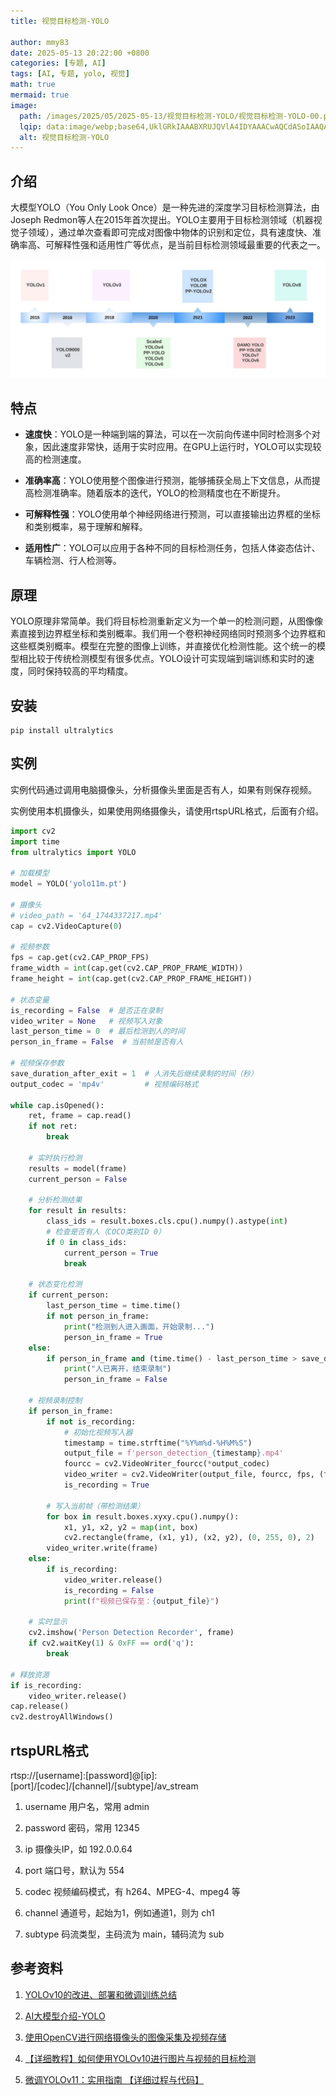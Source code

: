 ```yaml
---
title: 视觉目标检测-YOLO

author: mmy83
date: 2025-05-13 20:22:00 +0800
categories: [专题, AI]
tags: [AI, 专题, yolo, 视觉]
math: true
mermaid: true
image:
  path: /images/2025/05/2025-05-13/视觉目标检测-YOLO/视觉目标检测-YOLO-00.png
  lqip: data:image/webp;base64,UklGRkIAAABXRUJQVlA4IDYAAACwAQCdASoIAAQAAUAmJZwCdAD0h/pcAP72/T8yK9/rQ8rejD7+azUs5WjKvBgORy/QMCgAAAA=
  alt: 视觉目标检测-YOLO
---
```


## 介绍

大模型YOLO（You Only Look Once）是一种先进的深度学习目标检测算法，由Joseph Redmon等人在2015年首次提出。YOLO主要用于目标检测领域（机器视觉子领域），通过单次查看即可完成对图像中物体的识别和定位，具有速度快、准确率高、可解释性强和适用性广等优点，是当前目标检测领域最重要的代表之一。

![历史](/images/2025/05/2025-05-13/视觉目标检测-YOLO/视觉目标检测-YOLO-01.png)

## 特点

+ **速度快**：YOLO是一种端到端的算法，可以在一次前向传递中同时检测多个对象，因此速度非常快，适用于实时应用。在GPU上运行时，YOLO可以实现较高的检测速度。

+ **准确率高**：YOLO使用整个图像进行预测，能够捕获全局上下文信息，从而提高检测准确率。随着版本的迭代，YOLO的检测精度也在不断提升。

+ **可解释性强**：YOLO使用单个神经网络进行预测，可以直接输出边界框的坐标和类别概率，易于理解和解释。

+ **适用性广**：YOLO可以应用于各种不同的目标检测任务，包括人体姿态估计、车辆检测、行人检测等。

## 原理

YOLO原理非常简单。我们将目标检测重新定义为一个单一的检测问题，从图像像素直接到边界框坐标和类别概率。我们用一个卷积神经网络同时预测多个边界框和这些框类别概率。模型在完整的图像上训练，并直接优化检测性能。这个统一的模型相比较于传统检测模型有很多优点。YOLO设计可实现端到端训练和实时的速度，同时保持较高的平均精度。

## 安装

```shell
pip install ultralytics
```

## 实例

实例代码通过调用电脑摄像头，分析摄像头里面是否有人，如果有则保存视频。

实例使用本机摄像头，如果使用网络摄像头，请使用rtspURL格式，后面有介绍。

```python
import cv2
import time
from ultralytics import YOLO

# 加载模型
model = YOLO('yolo11m.pt')

# 摄像头
# video_path = '64_1744337217.mp4'
cap = cv2.VideoCapture(0)

# 视频参数
fps = cap.get(cv2.CAP_PROP_FPS)
frame_width = int(cap.get(cv2.CAP_PROP_FRAME_WIDTH))
frame_height = int(cap.get(cv2.CAP_PROP_FRAME_HEIGHT))

# 状态变量
is_recording = False  # 是否正在录制
video_writer = None   # 视频写入对象
last_person_time = 0  # 最后检测到人的时间
person_in_frame = False  # 当前帧是否有人

# 视频保存参数
save_duration_after_exit = 1  # 人消失后继续录制的时间（秒）
output_codec = 'mp4v'         # 视频编码格式

while cap.isOpened():
    ret, frame = cap.read()
    if not ret:
        break

    # 实时执行检测
    results = model(frame)
    current_person = False

    # 分析检测结果
    for result in results:
        class_ids = result.boxes.cls.cpu().numpy().astype(int)
        # 检查是否有人（COCO类别ID 0）
        if 0 in class_ids:
            current_person = True
            break

    # 状态变化检测
    if current_person:
        last_person_time = time.time()
        if not person_in_frame:
            print("检测到人进入画面，开始录制...")
            person_in_frame = True
    else:
        if person_in_frame and (time.time() - last_person_time > save_duration_after_exit):
            print("人已离开，结束录制")
            person_in_frame = False

    # 视频录制控制
    if person_in_frame:
        if not is_recording:
            # 初始化视频写入器
            timestamp = time.strftime("%Y%m%d-%H%M%S")
            output_file = f'person_detection_{timestamp}.mp4'
            fourcc = cv2.VideoWriter_fourcc(*output_codec)
            video_writer = cv2.VideoWriter(output_file, fourcc, fps, (frame_width, frame_height))
            is_recording = True
        
        # 写入当前帧（带检测结果）
        for box in result.boxes.xyxy.cpu().numpy():
            x1, y1, x2, y2 = map(int, box)
            cv2.rectangle(frame, (x1, y1), (x2, y2), (0, 255, 0), 2)
        video_writer.write(frame)
    else:
        if is_recording:
            video_writer.release()
            is_recording = False
            print(f"视频已保存至：{output_file}")

    # 实时显示
    cv2.imshow('Person Detection Recorder', frame)
    if cv2.waitKey(1) & 0xFF == ord('q'):
        break

# 释放资源
if is_recording:
    video_writer.release()
cap.release()
cv2.destroyAllWindows()

```

## rtspURL格式

rtsp://[username]:[password]@[ip]:[port]/[codec]/[channel]/[subtype]/av_stream

1. username  用户名，常用 admin

2. password  密码，常用 12345

3. ip        摄像头IP，如 192.0.0.64

4. port      端口号，默认为 554

5. codec     视频编码模式，有 h264、MPEG-4、mpeg4 等

6. channel   通道号，起始为1，例如通道1，则为 ch1

7. subtype   码流类型，主码流为 main，辅码流为 sub

## 参考资料

1. [YOLOv10的改进、部署和微调训练总结](https://cloud.tencent.com/developer/article/2424218?policyId=1004)

2. [AI大模型介绍-YOLO](https://zhuanlan.zhihu.com/p/708973281)

3. [使用OpenCV进行网络摄像头的图像采集及视频存储](https://www.cnblogs.com/messier/p/7911767.html)

4. [【详细教程】如何使用YOLOv10进行图片与视频的目标检测](https://blog.csdn.net/qq_42589613/article/details/139958668)

5. [微调YOLOv11：实用指南 【详细过程与代码】](https://mp.weixin.qq.com/s?__biz=MzU0NjgzMDIxMQ==&mid=2247628535&idx=1&sn=36efa81348839fa71a73b55f5565cc3b&chksm=fa54745a0a59351a81bfeb57938072ab21ee495868147600ec7185e5f20f855596cdd8cc6f02&scene=27)
